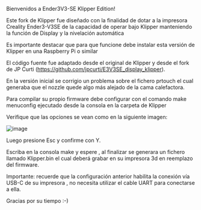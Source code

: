 Bienvenidos a Ender3V3-SE Klipper Edition!

Este fork de Klipper fue diseñado con la finalidad de dotar a la impresora Creality Ender3-V3SE de la capacidad de operar bajo Klipper manteniendo la función de Display y la nivelación automática

Es importante destacar que para que funcione debe instalar esta versión de Klipper en una Raspberry Pi o similar

El código fuente fue adaptado desde el original de Klipper y desde el fork de JP Curti (https://github.com/jpcurti/E3V3SE_display_klipper).

En la versión inicial se corrigio un problema sobre el fichero prtouch el cual generaba que el nozzle quede algo más alejado de la cama calefactora.

Para compilar su propio firmware debe configurar con el comando make menuconfig ejecutado desde la consola en la carpeta de Klipper

Verifique que las opciones se vean como en la siguiente imagen:

![image](https://github.com/user-attachments/assets/3d4ad8d0-8f08-411f-b565-5a1ced36bc91)

Luego presione Esc y confirme con Y.

Escriba en la consola make y espere , al finalizar se generara un fichero llamado Klipper.bin el cual deberá grabar en su impresora 3d en reemplazo del firmware.

Importante: recuerde que la configuración anterior habilita la conexión vía USB-C de su impresora , no necesita utilizar el cable UART para conectarse a ella.

Gracias por su tiempo :-)
